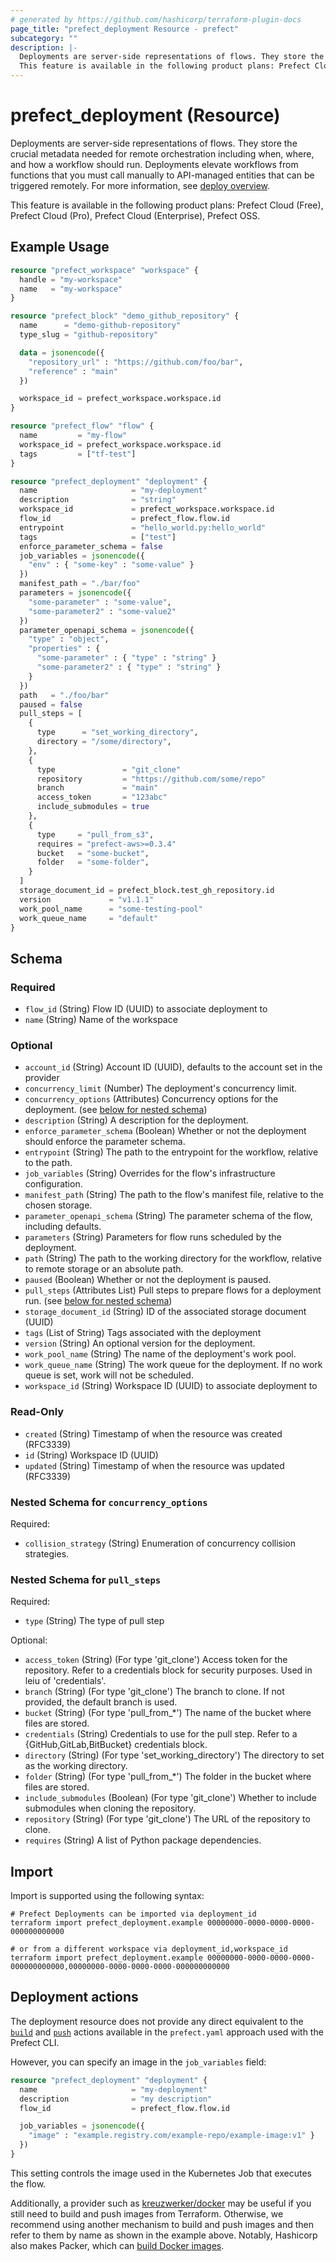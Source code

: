 ```yaml
---
# generated by https://github.com/hashicorp/terraform-plugin-docs
page_title: "prefect_deployment Resource - prefect"
subcategory: ""
description: |-
  Deployments are server-side representations of flows. They store the crucial metadata needed for remote orchestration including when, where, and how a workflow should run. Deployments elevate workflows from functions that you must call manually to API-managed entities that can be triggered remotely. For more information, see deploy overview https://docs.prefect.io/v3/deploy/index.
  This feature is available in the following product plans: Prefect Cloud (Free), Prefect Cloud (Pro), Prefect Cloud (Enterprise), Prefect OSS.
---
```


# prefect_deployment (Resource)


Deployments are server-side representations of flows. They store the crucial metadata needed for remote orchestration including when, where, and how a workflow should run. Deployments elevate workflows from functions that you must call manually to API-managed entities that can be triggered remotely. For more information, see [deploy overview](https://docs.prefect.io/v3/deploy/index).

This feature is available in the following product plans: Prefect Cloud (Free), Prefect Cloud (Pro), Prefect Cloud (Enterprise), Prefect OSS.


## Example Usage

```terraform
resource "prefect_workspace" "workspace" {
  handle = "my-workspace"
  name   = "my-workspace"
}

resource "prefect_block" "demo_github_repository" {
  name      = "demo-github-repository"
  type_slug = "github-repository"

  data = jsonencode({
    "repository_url" : "https://github.com/foo/bar",
    "reference" : "main"
  })

  workspace_id = prefect_workspace.workspace.id
}

resource "prefect_flow" "flow" {
  name         = "my-flow"
  workspace_id = prefect_workspace.workspace.id
  tags         = ["tf-test"]
}

resource "prefect_deployment" "deployment" {
  name                     = "my-deployment"
  description              = "string"
  workspace_id             = prefect_workspace.workspace.id
  flow_id                  = prefect_flow.flow.id
  entrypoint               = "hello_world.py:hello_world"
  tags                     = ["test"]
  enforce_parameter_schema = false
  job_variables = jsonencode({
    "env" : { "some-key" : "some-value" }
  })
  manifest_path = "./bar/foo"
  parameters = jsonencode({
    "some-parameter" : "some-value",
    "some-parameter2" : "some-value2"
  })
  parameter_openapi_schema = jsonencode({
    "type" : "object",
    "properties" : {
      "some-parameter" : { "type" : "string" }
      "some-parameter2" : { "type" : "string" }
    }
  })
  path   = "./foo/bar"
  paused = false
  pull_steps = [
    {
      type      = "set_working_directory",
      directory = "/some/directory",
    },
    {
      type               = "git_clone"
      repository         = "https://github.com/some/repo"
      branch             = "main"
      access_token       = "123abc"
      include_submodules = true
    },
    {
      type     = "pull_from_s3",
      requires = "prefect-aws>=0.3.4"
      bucket   = "some-bucket",
      folder   = "some-folder",
    }
  ]
  storage_document_id = prefect_block.test_gh_repository.id
  version             = "v1.1.1"
  work_pool_name      = "some-testing-pool"
  work_queue_name     = "default"
}
```

<!-- schema generated by tfplugindocs -->
## Schema

### Required

- `flow_id` (String) Flow ID (UUID) to associate deployment to
- `name` (String) Name of the workspace

### Optional

- `account_id` (String) Account ID (UUID), defaults to the account set in the provider
- `concurrency_limit` (Number) The deployment's concurrency limit.
- `concurrency_options` (Attributes) Concurrency options for the deployment. (see [below for nested schema](#nestedatt--concurrency_options))
- `description` (String) A description for the deployment.
- `enforce_parameter_schema` (Boolean) Whether or not the deployment should enforce the parameter schema.
- `entrypoint` (String) The path to the entrypoint for the workflow, relative to the path.
- `job_variables` (String) Overrides for the flow's infrastructure configuration.
- `manifest_path` (String) The path to the flow's manifest file, relative to the chosen storage.
- `parameter_openapi_schema` (String) The parameter schema of the flow, including defaults.
- `parameters` (String) Parameters for flow runs scheduled by the deployment.
- `path` (String) The path to the working directory for the workflow, relative to remote storage or an absolute path.
- `paused` (Boolean) Whether or not the deployment is paused.
- `pull_steps` (Attributes List) Pull steps to prepare flows for a deployment run. (see [below for nested schema](#nestedatt--pull_steps))
- `storage_document_id` (String) ID of the associated storage document (UUID)
- `tags` (List of String) Tags associated with the deployment
- `version` (String) An optional version for the deployment.
- `work_pool_name` (String) The name of the deployment's work pool.
- `work_queue_name` (String) The work queue for the deployment. If no work queue is set, work will not be scheduled.
- `workspace_id` (String) Workspace ID (UUID) to associate deployment to

### Read-Only

- `created` (String) Timestamp of when the resource was created (RFC3339)
- `id` (String) Workspace ID (UUID)
- `updated` (String) Timestamp of when the resource was updated (RFC3339)

<a id="nestedatt--concurrency_options"></a>
### Nested Schema for `concurrency_options`

Required:

- `collision_strategy` (String) Enumeration of concurrency collision strategies.


<a id="nestedatt--pull_steps"></a>
### Nested Schema for `pull_steps`

Required:

- `type` (String) The type of pull step

Optional:

- `access_token` (String) (For type 'git_clone') Access token for the repository. Refer to a credentials block for security purposes. Used in leiu of 'credentials'.
- `branch` (String) (For type 'git_clone') The branch to clone. If not provided, the default branch is used.
- `bucket` (String) (For type 'pull_from_*') The name of the bucket where files are stored.
- `credentials` (String) Credentials to use for the pull step. Refer to a {GitHub,GitLab,BitBucket} credentials block.
- `directory` (String) (For type 'set_working_directory') The directory to set as the working directory.
- `folder` (String) (For type 'pull_from_*') The folder in the bucket where files are stored.
- `include_submodules` (Boolean) (For type 'git_clone') Whether to include submodules when cloning the repository.
- `repository` (String) (For type 'git_clone') The URL of the repository to clone.
- `requires` (String) A list of Python package dependencies.

## Import

Import is supported using the following syntax:

```shell
# Prefect Deployments can be imported via deployment_id
terraform import prefect_deployment.example 00000000-0000-0000-0000-000000000000

# or from a different workspace via deployment_id,workspace_id
terraform import prefect_deployment.example 00000000-0000-0000-0000-000000000000,00000000-0000-0000-0000-000000000000
```

## Deployment actions

The deployment resource does not provide any direct equivalent to the
[`build`](https://docs.prefect.io/v3/deploy/infrastructure-concepts/prefect-yaml#the-build-action)
and [`push`](https://docs.prefect.io/v3/deploy/infrastructure-concepts/prefect-yaml#the-push-action)
actions available in the `prefect.yaml`
approach used with the Prefect CLI.

However, you can specify an image in the `job_variables` field:

```terraform
resource "prefect_deployment" "deployment" {
  name                     = "my-deployment"
  description              = "my description"
  flow_id                  = prefect_flow.flow.id

  job_variables = jsonencode({
    "image" : "example.registry.com/example-repo/example-image:v1" }
  })
}
```

This setting controls the image used in the Kubernetes Job that executes the flow.

Additionally, a provider such as [kreuzwerker/docker](https://registry.terraform.io/providers/kreuzwerker/docker/latest/docs)
may be useful if you still need to build and push images from Terraform. Otherwise,
we recommend using another mechanism to build and push images and then refer to
them by name as shown in the example above. Notably, Hashicorp also makes
Packer, which can [build Docker images](https://developer.hashicorp.com/packer/tutorials/docker-get-started/docker-get-started-build-image).
